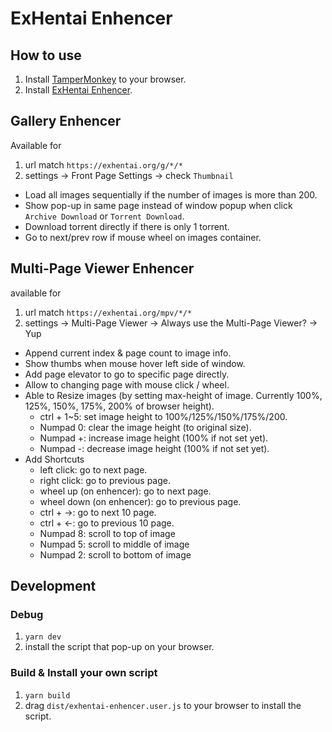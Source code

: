 # ExHentai Enhencer

## How to use
1. Install [TamperMonkey](https://chrome.google.com/webstore/detail/tampermonkey/dhdgffkkebhmkfjojejmpbldmpobfkfo) to your browser.
2. Install [ExHentai Enhencer](https://github.com/sk2589822/Exhentai-Enhencer/raw/master/dist/exhentai-enhencer.user.js).

## Gallery Enhencer
Available for
1. url match ```https://exhentai.org/g/*/*```
2. settings -> Front Page Settings -> check `Thumbnail`

* Load all images sequentially if the number of images is more than 200.
* Show pop-up in same page instead of window popup when click `Archive Download` or `Torrent Download`.
* Download torrent directly if there is only 1 torrent.
* Go to next/prev row if mouse wheel on images container.

## Multi-Page Viewer Enhencer
available for 
1. url match ```https://exhentai.org/mpv/*/*```
2. settings -> Multi-Page Viewer -> Always use the Multi-Page Viewer? -> Yup

* Append current index & page count to image info.
* Show thumbs when mouse hover left side of window.
* Add page elevator to go to specific page directly.
* Allow to changing page with mouse click / wheel.
* Able to Resize images (by setting max-height of image. Currently 100%, 125%, 150%, 175%, 200% of browser height).
  * ctrl + 1~5: set image height to 100%/125%/150%/175%/200.
  * Numpad 0: clear the image height (to original size).
  * Numpad +: increase image height (100% if not set yet).
  * Numpad -: decrease image height (100% if not set yet).
* Add Shortcuts
  * left click: go to next page.
  * right click: go to previous page.
  * wheel up (on enhencer): go to next page.
  * wheel down (on enhencer): go to previous page.
  * ctrl +  →: go to next 10 page.
  * ctrl +  ←: go to previous 10 page.
  * Numpad 8: scroll to top of image
  * Numpad 5: scroll to middle of image
  * Numpad 2: scroll to bottom of image

## Development

### Debug
1. ```yarn dev```
2. install the script that pop-up on your browser.

### Build & Install your own script
1. ```yarn build```
2. drag `dist/exhentai-enhencer.user.js` to your browser to install the script.

